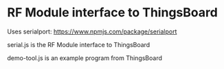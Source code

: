 # RF Module interface to ThingsBoard

Uses serialport: https://www.npmjs.com/package/serialport

serial.js is the RF Module interface to ThingsBoard

demo-tool.js is an example program from ThingsBoard
